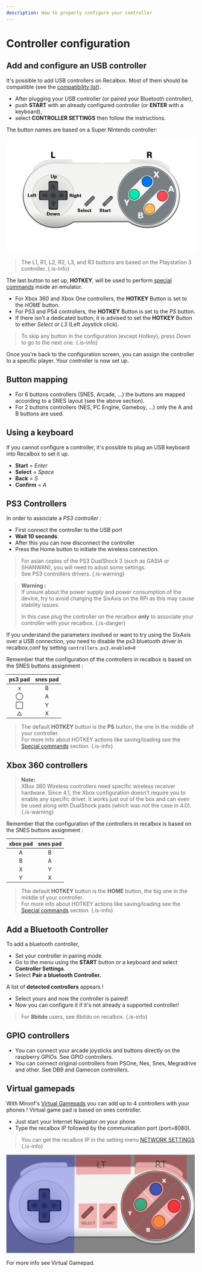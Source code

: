 ```yaml
---
description: How to properly configure your controller
---
```


# Controller configuration

## Add and configure an USB controller

It's possible to add USB controllers on Recalbox. Most of them should be compatible \(see the [compatibility list](/hardware-compatibility/compatible-devices/controller)\).

* After plugging your USB controller \(or paired your Bluetooth controller\), 
* push **START** with an already configured controller \(or **ENTER** with a keyboard\), 
* select **CONTROLLER SETTINGS** then follow the instructions.

The button names are based on a Super Nintendo controller:

![A Super Nintendo \(SNES\) controller](./1000px-snes_cont.jpg)


>The L1, R1, L2, R2, L3, and R3 buttons are based on the Playstation 3 controller.
{.is-info}

The last button to set up,  **HOTKEY**, will be used to perform [special commands](during-the-game.md#special-commands) inside an emulator.

* For Xbox 360 and Xbox One controllers, the **HOTKEY** Button is set to the _HOME_ button.
* For PS3 and PS4 controllers, the **HOTKEY** Button is set to the _PS_ button.
* If there isn't a dedicated button, it is advised to set the **HOTKEY** Button to either _Select_ or _L3_ \(Left Joystick click\).


>To skip any button in the configuration \(except _Hotkey_\), press _Down_ to go to the next one.
{.is-info}

Once you're back to the configuration screen, you can assign the controller to a specific player. Your controller is now set up.

## Button mapping

* For 6 buttons controllers \(SNES, Arcade, ...\) the buttons are mapped according to a SNES layout \(see the above section\).
* For 2 buttons controllers \(NES, PC Engine, Gameboy, ...\) only the A and B buttons are used.

## Using a keyboard

If you cannot configure a controller, it's possible to plug an USB keyboard into Recalbox to set it up.

* **Start** = _Enter_
* **Select** = _Space_
* **Back** = _S_
* **Confirm** = _A_

## PS3 Controllers

In order to associate a _PS3 controller :_

* First connect the controller to the USB port 
* **Wait 10 seconds**. 
* After this you can now disconnect the controller 
* Press the Home button to initiate the wireless connection.


>For asian copies of the PS3 DualShock 3 \(such as GASIA or SHANWAN\), you will need to adust some settings.   
>See PS3 controllers drivers.
{.is-warning}


>**Warning :**   
>If unsure about the power supply and power consumption of the device, try to avoid charging the SixAxis on the RPi as this may cause stability issues.   
>  
>In this case plug the controller on the recalbox **only** to associate your controller with your recalbox.
{.is-danger}

If you understand the parameters involved or want to try using the SixAxis over a USB connection, you need to disable the ps3 bluetooth driver in recalbox.conf by setting `controllers.ps3.enabled=0`

Remember that the configuration of the controllers in recalbox is based on the SNES buttons assignment :



| ps3 pad | snes pad |
| :---: | :---: |
| x | B |
| ◯ | A |
| ⬜ | Y |
| △ | X |


>The default **HOTKEY** button is the **PS** button, the one in the middle of your controller.  
>For more info about HOTKEY actions like saving/loading see the [Special commands](during-the-game.md#special-commands) section.
{.is-info}

## Xbox 360 controllers


>**Note:**   
>XBox 360 Wireless controllers need specific wireless receiver hardware. Since 4.1, the Xbox configuration doesn't require you to enable any specific driver. It works just out of the box and can even be used along with DualShock pads \(which was not the case in 4.0\).
{.is-warning}

Remember that the configuration of the controllers in recalbox is based on the SNES buttons assignment :

| xbox pad | snes pad |
| :---: | :---: |
| A | B |
| B | A |
| X | Y |
| Y | X |


>The default **HOTKEY** button is the **HOME** button, the big one in the middle of your controller.   
>For more info about HOTKEY actions like saving/loading see the [Special commands](during-the-game.md#special-commands) section.
{.is-info}

## Add a Bluetooth Controller

To add a bluetooth controller, 

* Set your controller in pairing mode. 
* Go to the menu using the **START** button or a keyboard and select **Controller Settings**.
* Select **Pair a bluetooth Controller.**​

A list of **detected controllers** appears !

* Select yours and now the controller is paired! 
* Now you can configure it if it's not already a supported controller!


>For **8bitdo** users, see 8bitdo on recalbox.
{.is-info}

## GPIO controllers

* You can connect your arcade joysticks and buttons directly on the raspberry GPIOs. See GPIO controllers.
* You can connect original controllers from PSOne, Nes, Snes, Megradrive and other. See DB9 and Gamecon controllers.

## Virtual gamepads

With Miroof's [Virtual Gamepads](https://github.com/miroof/node-virtual-gamepads) you can add up to 4 controllers with your phones ! Virtual game pad is based on snes controller. 

* Just start your Internet Navigator on your phone
* Type the recalbox IP followed by the communication port \(port=8080\). 


>You can get the recalbox IP in the setting menu [NETWORK SETTINGS](emulationstation.md#6-network-settings)​
{.is-info}

![virtual gamepad touch zones](./virutalgamepad_touch_zones.png)

For more info see Virtual Gamepad.

